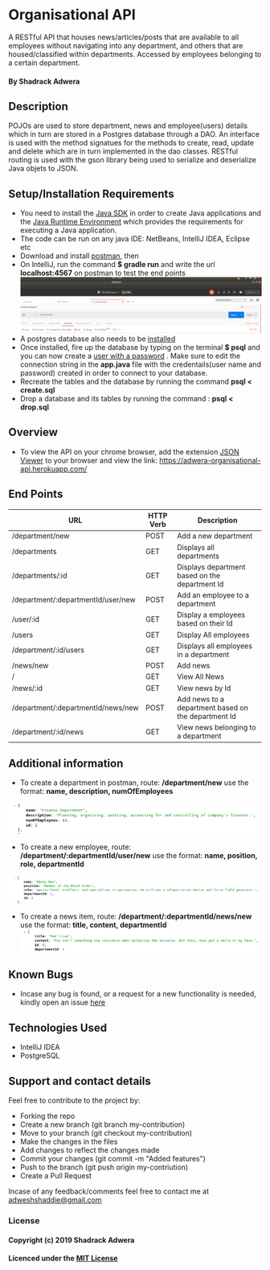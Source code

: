 # Organisational API

A RESTful API that houses news/articles/posts that are available to all employees without navigating into any department, and others that are housed/classified within departments. Accessed by employees belonging to a certain department.

#### By Shadrack Adwera

## Description

POJOs are used to store department, news and employee(users) details which in turn are stored in a Postgres database through a DAO. An interface is used with the method signatues for the methods to create, read, update and delete which are in turn implemented in the dao classes. RESTful routing is used with the gson library being used to serialize and deserialize Java objets to JSON.

## Setup/Installation Requirements

* You need to install the [Java SDK](https://sdkman.io/install) in order to create Java applications and the [Java Runtime Environment](https://sdkman.io/usage) which provides the requirements for executing a Java application.
* The code can be run on any java IDE: NetBeans, IntelliJ IDEA, Eclipse etc
* Download and install [postman](https://www.getpostman.com/downloads/), then
* On IntelliJ, run the command **$ gradle run** and write the url **localhost:4567** on postman to test the end points
![landing-page](src/main/resources/public/images/postman1.png)
* A postgres database also needs to be [installed](https://www.2ndquadrant.com/en/blog/pginstaller-install-postgresql/)
* Once installed, fire up the database by typing on the terminal **$ psql** and you can now create a [user with a password](https://www.postgresql.org/docs/8.0/sql-createuser.html) . Make sure to edit the connection string in the **app.java** file with the credentails(user name and password) created in order to connect to your database.
* Recreate the tables and the database by running the command **psql < create.sql**
* Drop a database and its tables by running the command : **psql < drop.sql**

## Overview

* To view the API on your chrome browser, add the extension [JSON Viewer](https://chrome.google.com/webstore/detail/json-viewer/gbmdgpbipfallnflgajpaliibnhdgobh) to your browser and view the link: <https://adwera-organisational-api.herokuapp.com/>

## End Points

| URL                                   | HTTP Verb     | Description                                        |
|---                                    |---            |---                                                 |
| /department/new                       | POST          | Add a new department                               |
| /departments                          | GET           | Displays all departments                           |
| /departments/:id                      | GET           | Displays department based on the department Id     |
| /department/:departmentId/user/new    | POST          | Add an employee to a department                    |
| /user/:id                             | GET           | Display a employees based on their Id              |
| /users                                | GET           | Display All employees                              |
| /department/:id/users                 | GET           | Displays all employees in a department             |
| /news/new                             | POST          | Add news                                           |
| /                                     | GET           | View All News                                      |
| /news/:id                             | GET           | View news by Id                                    |
| /department/:departmentId/news/new    | POST          | Add news to a department based on the department Id|
| /department/:id/news                  | GET           | View news belonging to a department                |

## Additional information

* To create a department in postman, route: **/department/new** use the format: **name, description, numOfEmployees**

![department](src/main/resources/public/images/department.png)

* To create a new employee, route: **/department/:departmentId/user/new** use the format: **name, position, role, departmentId**

![user](src/main/resources/public/images/user.png)

* To create a news item, route: **/department/:departmentId/news/new** use the format: **title, content, departmentId**
![news](src/main/resources/public/images/news.png)

## Known Bugs

* Incase any bug is found, or a request for a new functionality is needed, kindly open an issue [here](https://github.com/ShadrackAdwera/Organisational-API/issues/new)

## Technologies Used

* IntelliJ IDEA
* PostgreSQL

## Support and contact details

Feel free to contribute to the project by:

* Forking the repo
* Create a new branch (git branch my-contribution)
* Move to your branch (git checkout my-contribution)
* Make the changes in the files
* Add changes to reflect the changes made
* Commit your changes (git commit -m "Added features")
* Push to the branch (git push origin my-contriution)
* Create a Pull Request

Incase of any feedback/comments feel free to contact me at adweshshaddie@gmail.com

### License

#### Copyright (c) 2019 Shadrack Adwera

#### Licenced under the [MIT License](LICENSE)
